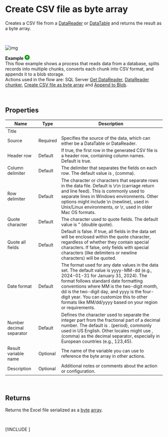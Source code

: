 # Create CSV file as byte array

Creates a CSV file from a [DataReader](https://learn.microsoft.com/en-us/dotnet/api/system.data.idatareader) or [DataTable](https://learn.microsoft.com/en-us/dotnet/api/system.data.datatable) and returns the result as a byte array.

<br/>

![img](https://profitbasedocs.blob.core.windows.net/flowimages/csv-as-byteArray.png)


**Example** ![img](../../../../images/strz.jpg)  
This flow example shows a process that reads data from a database, splits records into multiple chunks, converts each chunk into CSV format, and appends it to a blob storage.  
Actions used in the flow are: SQL Server [Get DataReader](../sql-server/get-datareader.md), [DataReader chunker](../built-in/datareader-chunker.md), [Create CSV file as byte array]() and [Append to Blob](../azure-blob-storage/append-to-blob.md). 

<br/>

## Properties

| Name                     | Type     | Description                 |
| ------------------------ | -------- | --------------------------- |
| Title                    |          |                             |
| Source                   | Required | Specifies the source of the data, which can either be a DataTable or DataReader. |
| Header row               | Default  | If true, the first row in the generated CSV file is a header row, containing column names. Default is true.             |
| Column delimiter         | Default  | The delimiter that separates the fields on each row. The default value is , (comma).           |
| Row delimiter            | Default  | The character or characters that separate rows in the data file. Default is \r\n (carriage return and line feed). This is commonly used to separate lines in Windows environments. Other options might include \n (newline), used in Unix/Linux environments, or \r, used in older Mac OS formats.          |
| Quote character          | Default  | The character used to quote fields. The default value is " (double quote). |
| Quote all fields         | Default  | Default is false. If true, all fields in the data set will be enclosed within the quote character, regardless of whether they contain special characters. If false, only fields with special characters (like delimiters or newline characters) will be quoted.           |
| Date format              | Default  | The format used for any date values in the data set. The default value is yyyy-MM-dd (e.g., 2024-01-31 for January 31, 2024). The format follows standard date formatting conventions where MM is the two-digit month, dd is the two-digit day, and yyyy is the four-digit year. You can customize this to other formats like MM/dd/yyyy based on your region or requirements.     |
| Number decimal separator | Default  | Defines the character used to separate the integer part from the fractional part of a decimal number. The default is . (period), commonly used in US English. Other locales might use , (comma) as the decimal separator, especially in European countries (e.g., 123,45).            |
| Result variable name     | Optional | The name of the variable you can use to reference the byte array in other actions.                             |
| Description              | Optional | Additional notes or comments about the action or configuration. |

<br/>

## Returns

Returns the Excel file serialized as a [byte](https://learn.microsoft.com/en-us/dotnet/api/system.byte) [array](https://learn.microsoft.com/en-us/dotnet/csharp/language-reference/builtin-types/arrays).

<br/>

[!INCLUDE [](__videos.md)]